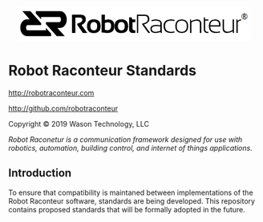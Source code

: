 <p align="center"><img src="images/RRheader2.jpg"></p>

# Robot Raconteur Standards

http://robotraconteur.com

http://github.com/robotraconteur

Copyright &copy; 2019 Wason Technology, LLC

*Robot Raconetur is a communication framework designed for use with robotics, automation, building control, and internet of things applications.*
## Introduction

To ensure that compatibility is maintaned between implementations of the Robot Raconteur software, standards are being developed. This repository contains proposed standards that will be formally adopted in the future.
